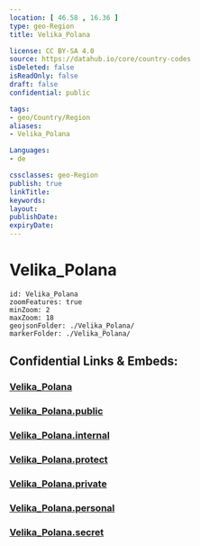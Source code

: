 ```yaml
---
location: [ 46.58 , 16.36 ] 
type: geo-Region
title: Velika_Polana

license: CC BY-SA 4.0
source: https://datahub.io/core/country-codes
isDeleted: false
isReadOnly: false
draft: false
confidential: public

tags:
- geo/Country/Region
aliases:
- Velika_Polana

Languages:
- de

cssclasses: geo-Region
publish: true
linkTitle: 
keywords: 
layout: 
publishDate: 
expiryDate: 
---
```


# Velika_Polana

```leaflet
id: Velika_Polana
zoomFeatures: true 
minZoom: 2 
maxZoom: 18
geojsonFolder: ./Velika_Polana/
markerFolder: ./Velika_Polana/
```


## Confidential Links & Embeds: 

### [Velika_Polana](/_Standards/Earth/Continent/Europe/Europe~Central/Slovenia/Regions~Slovenia/Pomurska/counties~Pomurska/Velika_Polana.md) 

### [Velika_Polana.public](/_public/Earth/Continent/Europe/Europe~Central/Slovenia/Regions~Slovenia/Pomurska/counties~Pomurska/Velika_Polana.public.md) 

### [Velika_Polana.internal](/_internal/Earth/Continent/Europe/Europe~Central/Slovenia/Regions~Slovenia/Pomurska/counties~Pomurska/Velika_Polana.internal.md) 

### [Velika_Polana.protect](/_protect/Earth/Continent/Europe/Europe~Central/Slovenia/Regions~Slovenia/Pomurska/counties~Pomurska/Velika_Polana.protect.md) 

### [Velika_Polana.private](/_private/Earth/Continent/Europe/Europe~Central/Slovenia/Regions~Slovenia/Pomurska/counties~Pomurska/Velika_Polana.private.md) 

### [Velika_Polana.personal](/_personal/Earth/Continent/Europe/Europe~Central/Slovenia/Regions~Slovenia/Pomurska/counties~Pomurska/Velika_Polana.personal.md) 

### [Velika_Polana.secret](/_secret/Earth/Continent/Europe/Europe~Central/Slovenia/Regions~Slovenia/Pomurska/counties~Pomurska/Velika_Polana.secret.md)

